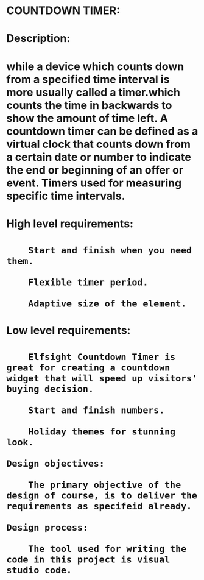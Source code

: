 <h1>COUNTDOWN TIMER:<h1>
  
  <h1>Description:<h1>
       while a device which counts down from a specified time interval is more usually called a timer.which counts the time in backwards to show the amount of time left.
       A countdown timer can be defined as a virtual clock that counts down from a certain date or number to indicate the end or beginning of an offer or event. Timers used for measuring specific time intervals.

  <h1>High level requirements:<h1>

        Start and finish when you need them.

        Flexible timer period.

        Adaptive size of the element.

  <h1>Low level requirements:<h1>
  
        Elfsight Countdown Timer is great for creating a countdown widget that will speed up visitors' buying decision.

        Start and finish numbers.

        Holiday themes for stunning look.

    Design objectives:
        
        The primary objective of the design of course, is to deliver the requirements as specifeid already.

    Design process:
      
        The tool used for writing the code in this project is visual studio code.
         

        

        

    
    